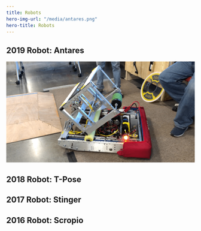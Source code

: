 ```yaml
---
title: Robots
hero-img-url: "/media/antares.png"
hero-title: Robots
---
```


## 2019 Robot: Antares

![2019 Robot: Antares](/media/antares.png)

## 2018 Robot: T-Pose

## 2017 Robot: Stinger

## 2016 Robot: Scropio